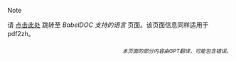 > [!NOTE]
> 请 [点击此处](https://funstory-ai.github.io/BabelDOC/supported_languages/) 跳转至 *BabelDOC 支持的语言* 页面。该页面信息同样适用于 pdf2zh。

<div align="right"> 
<h6><small>本页面的部分内容由GPT翻译，可能包含错误。</small></h6>
